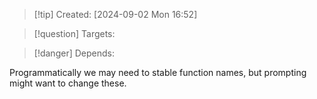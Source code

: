 
>[!tip] Created: [2024-09-02 Mon 16:52]

>[!question] Targets: 

>[!danger] Depends: 

Programmatically we may need to stable function names, but prompting might want to change these.